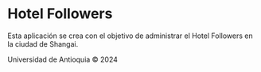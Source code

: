 # Hotel Followers

Esta aplicación se crea con el objetivo de administrar el Hotel Followers en la ciudad de Shangai.

Universidad de Antioquia
© 2024